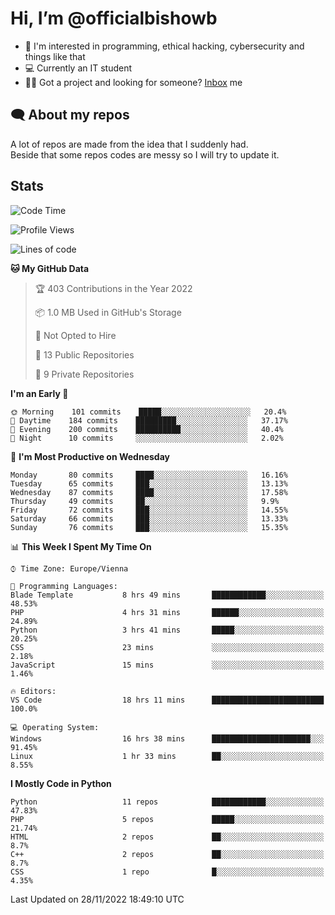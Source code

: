 # Hi, I’m @officialbishowb

- 👀 I'm interested in programming, ethical hacking, cybersecurity and things like that
- 💻 Currently an IT student
- 👩‍💻 Got a project and looking for someone? [Inbox](https://t.me/officialbishowb) me

## 🗨 About my repos
<p>A lot of repos are made from the idea that I suddenly had.<br>
Beside that some repos codes are messy so I will try to update it.</p>

## Stats
<!--START_SECTION:waka-->
![Code Time](http://img.shields.io/badge/Code%20Time-461%20hrs%2017%20mins-blue)

![Profile Views](http://img.shields.io/badge/Profile%20Views-0-blue)

![Lines of code](https://img.shields.io/badge/From%20Hello%20World%20I%27ve%20Written--256%20Thousand%20lines%20of%20code-blue)

**🐱 My GitHub Data** 

> 🏆 403 Contributions in the Year 2022
 > 
> 📦 1.0 MB Used in GitHub's Storage 
 > 
> 🚫 Not Opted to Hire
 > 
> 📜 13 Public Repositories 
 > 
> 🔑 9 Private Repositories  
 > 
**I'm an Early 🐤** 

```text
🌞 Morning    101 commits    █████░░░░░░░░░░░░░░░░░░░░   20.4% 
🌆 Daytime    184 commits    █████████░░░░░░░░░░░░░░░░   37.17% 
🌃 Evening    200 commits    ██████████░░░░░░░░░░░░░░░   40.4% 
🌙 Night      10 commits     ░░░░░░░░░░░░░░░░░░░░░░░░░   2.02%

```
📅 **I'm Most Productive on Wednesday** 

```text
Monday       80 commits     ████░░░░░░░░░░░░░░░░░░░░░   16.16% 
Tuesday      65 commits     ███░░░░░░░░░░░░░░░░░░░░░░   13.13% 
Wednesday    87 commits     ████░░░░░░░░░░░░░░░░░░░░░   17.58% 
Thursday     49 commits     ██░░░░░░░░░░░░░░░░░░░░░░░   9.9% 
Friday       72 commits     ███░░░░░░░░░░░░░░░░░░░░░░   14.55% 
Saturday     66 commits     ███░░░░░░░░░░░░░░░░░░░░░░   13.33% 
Sunday       76 commits     ███░░░░░░░░░░░░░░░░░░░░░░   15.35%

```


📊 **This Week I Spent My Time On** 

```text
⌚︎ Time Zone: Europe/Vienna

💬 Programming Languages: 
Blade Template           8 hrs 49 mins       ████████████░░░░░░░░░░░░░   48.53% 
PHP                      4 hrs 31 mins       ██████░░░░░░░░░░░░░░░░░░░   24.89% 
Python                   3 hrs 41 mins       █████░░░░░░░░░░░░░░░░░░░░   20.25% 
CSS                      23 mins             ░░░░░░░░░░░░░░░░░░░░░░░░░   2.18% 
JavaScript               15 mins             ░░░░░░░░░░░░░░░░░░░░░░░░░   1.46%

🔥 Editors: 
VS Code                  18 hrs 11 mins      █████████████████████████   100.0%

💻 Operating System: 
Windows                  16 hrs 38 mins      ██████████████████████░░░   91.45% 
Linux                    1 hr 33 mins        ██░░░░░░░░░░░░░░░░░░░░░░░   8.55%

```

**I Mostly Code in Python** 

```text
Python                   11 repos            ████████████░░░░░░░░░░░░░   47.83% 
PHP                      5 repos             █████░░░░░░░░░░░░░░░░░░░░   21.74% 
HTML                     2 repos             ██░░░░░░░░░░░░░░░░░░░░░░░   8.7% 
C++                      2 repos             ██░░░░░░░░░░░░░░░░░░░░░░░   8.7% 
CSS                      1 repo              █░░░░░░░░░░░░░░░░░░░░░░░░   4.35%

```



 Last Updated on 28/11/2022 18:49:10 UTC
<!--END_SECTION:waka-->
 

<!---
officialbishowb/officialbishowb is a ✨ special ✨ repository because its `README.md` (this file) appears on your GitHub profile.
You can click the Preview link to take a look at your changes.
--->
